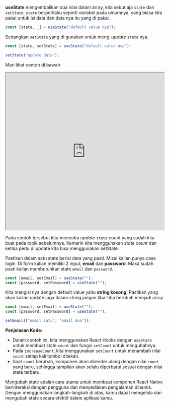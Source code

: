 **useState** mengembalikan dua nilai dalam array, kita sebut aja `state` dan `setState`. `state` berperilaku seperti variabel pada umumnya, yang biasa kita pakai untuk isi data dan data nya itu yang di pakai.

```jsx
const [state, _] = useState("default value nya");
```

Sedangkan `setState` yang di gunakan untuk meng-_update_ `state` nya.

```jsx
const [state, setState] = useState("default value nya");

setState("update data");
```

Mari lihat contoh di bawah

<iframe src="https://snack.expo.dev/@doltons/setstate" height="500" width="100%"></iframe>

Pada contoh tersebut kita mencoba _update_ `state` count yang sudah kita buat pada topik sebelumnya. Kemarin kita menggunakan _state count_ dan ketika perlu di update kita bisa menggunakan setState.

Pastikan dalam satu state berisi data yang pasti. Misal kalian punya case login. Di form kalian memiliki 2 input, **email** dan **password**. Maka sudah pasti kalian membutuhkan state `email` dan `password`.

```jsx
const [email, setEmail] = useState("");
const [password, setPassword] = useState("");
```

Kita mengisi nya dengan default value yaitu **string kosong**. Pastikan yang akan kalian update juga dalam string jangan tiba-tiba berubah menjadi array

```jsx
const [email, setEmail] = useState("");
const [password, setPassword] = useState("");

setEmail(["email satu", "email dua"]);
```

<!-- ```jsx
import React, { useState } from "react";
import { View, Text, Button, StyleSheet } from "react-native";

const StateExample = () => {
  const [count, setCount] = useState(0);

  const increaseCount = () => {
    setCount(count + 1);
  };

  return (
    <View>
      <Text>Hitungan: {count}</Text>
      <Button title="Tambah" onPress={increaseCount} />
    </View>
  );
};

export default StateExample;
``` -->

**Penjelasan Kode:**

- Dalam contoh ini, kita menggunakan React Hooks dengan `useState` untuk membuat state `count` dan fungsi `setCount` untuk mengubahnya.
- Pada `increaseCount`, kita menggunakan `setCount` untuk menambah nilai `count` setiap kali tombol ditekan.
- Saat `count` berubah, komponen akan dirender ulang dengan nilai `count` yang baru, sehingga tampilan akan selalu diperbarui sesuai dengan nilai state terbaru.

Mengubah state adalah cara utama untuk membuat komponen React Native berinteraksi dengan pengguna dan menyediakan pengalaman dinamis. Dengan menggunakan langkah-langkah di atas, kamu dapat mengelola dan mengubah state secara efektif dalam aplikasi kamu.
